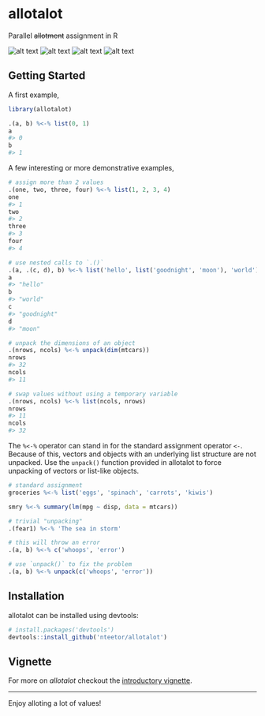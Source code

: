 # allotalot

Parallel <strike>allotment</strike> assignment in R

[travis]: https://travis-ci.org/nteetor/allotalot.svg?branch=master "lots o' building"
[appveyor]: https://ci.appveyor.com/api/projects/status/github/nteetor/allotalot?branch=master&svg=true "lots o' 'veyors"
[coverage]: https://codecov.io/gh/nteetor/allotalot/branch/master/graph/badge.svg "lots o' coverage"
[cran]: https://www.r-pkg.org/badges/version/allotalot "getting there"

![alt text][travis] ![alt text][appveyor] ![alt text][coverage] ![alt text][cran]

## Getting Started

A first example,

```R
library(allotalot)

.(a, b) %<-% list(0, 1)
a
#> 0
b
#> 1
```

A few interesting or more demonstrative examples,

```R
# assign more than 2 values
.(one, two, three, four) %<-% list(1, 2, 3, 4)
one 
#> 1
two
#> 2
three
#> 3
four
#> 4

# use nested calls to `.()`
.(a, .(c, d), b) %<-% list('hello', list('goodnight', 'moon'), 'world')
a
#> "hello"
b
#> "world"
c
#> "goodnight"
d
#> "moon"

# unpack the dimensions of an object
.(nrows, ncols) %<-% unpack(dim(mtcars))
nrows
#> 32
ncols
#> 11

# swap values without using a temporary variable
.(nrows, ncols) %<-% list(ncols, nrows)
nrows
#> 11
ncols
#> 32
```

The `%<-%` operator can stand in for the standard assignment operator `<-`. Because of this, vectors and objects with an underlying list structure are not unpacked. Use the `unpack()` function provided in allotalot to force unpacking of vectors or list-like objects.

```R
# standard assignment
groceries %<-% list('eggs', 'spinach', 'carrots', 'kiwis')

smry %<-% summary(lm(mpg ~ disp, data = mtcars))

# trivial "unpacking"
.(fear1) %<-% 'The sea in storm'

# this will throw an error
.(a, b) %<-% c('whoops', 'error')

# use `unpack()` to fix the problem
.(a, b) %<-% unpack(c('whoops', 'error'))
```

## Installation

allotalot can be installed using devtools:
```R
# install.packages('devtools')
devtools::install_github('nteetor/allotalot')
```

## Vignette

For more on *allotalot* checkout the [introductory vignette](vignettes/intro-to-allotalot.Rmd).

---

Enjoy alloting a lot of values!
